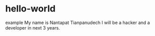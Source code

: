 # hello-world
example
My name is Nantapat Tianpanudech I will be a hacker and a developer in next 3 years.
